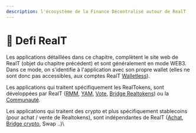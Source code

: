 ```yaml
---
description: l'écosystème de la Finance Décentralisé autour de RealT
---
```


# 🍬 Defi RealT

Les applications détaillées dans ce chapitre, complètent le site web de RealT (objet du chapitre précédent) et sont généralement en mode WEB3. \
Dans ce mode, on s'identifie à l'application avec son propre wallet (elles ne sont donc pas accessibles, aux comptes RealT [Walletless](../site-realt/walletless.md)).

Les applications qui traitent spécifiquement les RealTokens, sont développées par RealT ([RMM](rmm/), [YAM](dex-swap/yam.md), [Vote](vote-realt.md), [Bridge Realtokens](bridge-realtokens-realt.md)) ou la [Communauté](../la-communaute-realt/).

Les applications qui traitent des crypto et plus spécifiquement stablecoins (pour achat / vente de Realtokens), sont indépendantes de RealT ([Achat](achat-crypto.md), [Bridge crypto](bridge.md), Swap ..)\
